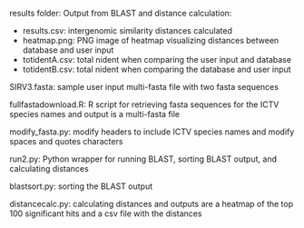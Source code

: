 results folder: Output from BLAST and distance calculation:
- results.csv: intergenomic similarity distances calculated
- heatmap.png: PNG image of heatmap visualizing distances between database and user input
- totidentA.csv: total nident when comparing the user input and database
- totidentB.csv: total nident when comparing the database and user input

SIRV3.fasta: sample user input multi-fasta file with two fasta sequences

fullfastadownload.R: R script for retrieving fasta sequences for the ICTV species names and output is a multi-fasta file

modify_fasta.py: modify headers to include ICTV species names and modify spaces and quotes characters

run2.py: Python wrapper for running BLAST, sorting BLAST output, and calculating distances

blastsort.py: sorting the BLAST output

distancecalc.py: calculating distances and outputs are a heatmap of the top 100 significant hits and a csv file with the distances
